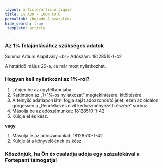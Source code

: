```yaml
---
layout: article/article.liquid
title: 1% ADÓ - 100% FOTÓ
permalink: /hu/ado-1-szazalek/
hide_search: true
_template: article
---
```


### Az 1% felajánlásához szükséges adatok

Summa Artium Alapítvány \<br> Adószám: 18128510-1-42

A határidő május 20-a, de már most nyilatkozhat.

### Hogyan kell nyilatkozni az 1%-ról?

1. Lépjen be az ügyfélkapujába.
2. Kattintson az „1+1%-os nyilatkozat” megtekintésére, kitöltésére.
3. A felnyíló adatlapon látni fogja saját adóazonosító jelét; ezen az oldalon görgessen a „Rendelkezés civil kedvezményezett részére” sorhoz.
4. Másolja be az adószámunkat: 18128510-1-42
5. Küldje el és kész.

**vagy**

1. Másolja le az adószámunkat: 18128510-1-42
2. Küldje át a könyvelőjének és kész.

### Köszönjük, ha Ön és családja adója egy százalékával a Fortepant támogatja!

